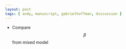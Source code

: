 ```yaml
---
layout: post
tags: [ andy, manuscript, gabrielhoffman, discussion ]
---
```


* Compare $$\beta$$ from mixed model

